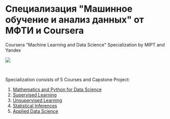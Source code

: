 # Специализация "Машинное обучение и анализ данных" от МФТИ и Coursera
Coursera "Machine Learning and Data Science" Specialization by MIPT and Yandex
<p>
  <a href="https://www.coursera.org/specializations/machine-learning-data-analysis">
    <img src="https://d3njjcbhbojbot.cloudfront.net/api/utilities/v1/imageproxy/https://d15cw65ipctsrr.cloudfront.net/db/abe010b0bd11e5bda4c35792983a0c/2-05.jpg?auto=format%2Ccompress&dpr=1">
  </a>
</p>
<br>

Specialization consists of 5 Courses and Capstone Project:

1. [Mathematics and Python for Data Science](course_01)
2. [Supervised Learning](course_02)
3. [Unsupervised Learning](course_03)
4. [Statistical Inferences](course_04)
5. [Applied Data Science](course_05)
